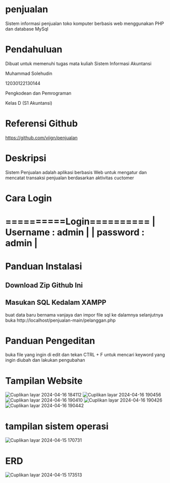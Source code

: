 # penjualan
Sistem informasi penjualan toko komputer berbasis web menggunakan PHP dan database MySql
# Pendahuluan 
Dibuat untuk memenuhi tugas mata kuliah Sistem Informasi Akuntansi

Muhammad Solehudin

12030122130144

Pengkodean dan Pemrograman 

Kelas D (S1 Akuntansi)
# Referensi Github 
https://github.com/viign/penjualan

# Deskripsi
Sistem  Penjualan   adalah aplikasi berbasis Web untuk mengatur dan mencatat transaksi penjualan berdasarkan aktivitas cuctomer 

# Cara Login
==========Login==========
| Username : admin       |
| password : admin       |
=========================

# Panduan Instalasi
## Download Zip Github Ini
## Masukan SQL Kedalam XAMPP
buat data baru bernama vanjaya 
dan impor file sql ke dalamnya selanjutnya  buka http://localhost/penjualan-main/pelanggan.php

# Panduan Pengeditan 
buka file yang ingin di edit dan tekan CTRL + F untuk mencari keyword yang ingin diubah dan lakukan pengubahan 


# Tampilan Website 
![Cuplikan layar 2024-04-16 184112](https://github.com/muhammadsolehudin3123/muhammad-solehudin31/assets/152485242/bb05ac1f-8ca8-455e-b728-62fd470197a7)
![Cuplikan layar 2024-04-16 190456](https://github.com/muhammadsolehudin3123/muhammad-solehudin31/assets/152485242/13d2b41c-4093-4ab2-ab48-687b2dd21728)
![Cuplikan layar 2024-04-16 190410](https://github.com/muhammadsolehudin3123/muhammad-solehudin31/assets/152485242/9b463b7b-fc2a-4eb5-8b11-4af71b79213c)
![Cuplikan layar 2024-04-16 190426](https://github.com/muhammadsolehudin3123/muhammad-solehudin31/assets/152485242/2b03d57d-8423-4f05-bb81-f920c0bc6fb6)
![Cuplikan layar 2024-04-16 190442](https://github.com/muhammadsolehudin3123/muhammad-solehudin31/assets/152485242/5979c4a1-e382-46b4-bccd-f8925da14353)
# tampilan sistem operasi 
![Cuplikan layar 2024-04-15 170731](https://github.com/muhammadsolehudin3123/muhammad-solehudin31/assets/152485242/31a2dbca-19c1-4d74-9734-f9ab7316f1fe)
# ERD 
![Cuplikan layar 2024-04-15 173513](https://github.com/muhammadsolehudin3123/muhammad-solehudin31/assets/152485242/115118ca-9cae-4503-b769-57d0078ed903)
